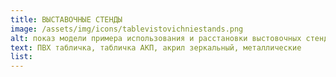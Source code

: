 ```yaml
---
title: ВЫСТАВОЧНЫЕ СТЕНДЫ
image: /assets/img/icons/tablevistovichniestands.png
alt: показ модели примера использования и расстановки выстовочных стендов
text: ПВХ табличка, табличка АКП, акрил зеркальный, металлические
list:
---
```

